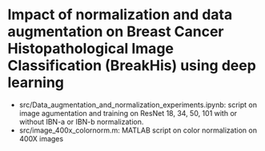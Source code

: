 # Impact of normalization and data augmentation on Breast Cancer Histopathological Image Classification (BreakHis) using deep learning

- src/Data_augmentation_and_normalization_experiments.ipynb: script on image agumentation and training on ResNet 18, 34, 50, 101 with or without IBN-a or IBN-b normalization.
- src/image_400x_colornorm.m: MATLAB script on color normalization on 400X images
